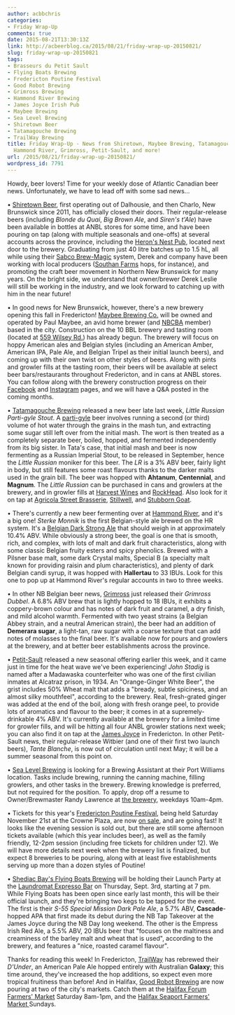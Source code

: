 ```yaml
---
author: acbbchris
categories:
- Friday Wrap-Up
comments: true
date: 2015-08-21T13:30:13Z
link: http://acbeerblog.ca/2015/08/21/friday-wrap-up-20150821/
slug: friday-wrap-up-20150821
tags:
- Brasseurs du Petit Sault
- Flying Boats Brewing
- Fredericton Poutine Festival
- Good Robot Brewing
- Grimross Brewing
- Hammond River Brewing
- James Joyce Irish Pub
- Maybee Brewing
- Sea Level Brewing
- Shiretown Beer
- Tatamagouche Brewing
- TrailWay Brewing
title: Friday Wrap-Up - News from Shiretown, Maybee Brewing, Tatamagouche Brewing,
  Hammond River, Grimross, Petit-Sault, and more!
url: /2015/08/21/friday-wrap-up-20150821/
wordpress_id: 7791
---
```


Howdy, beer lovers! Time for your weekly dose of Atlantic Canadian beer news. Unfortunately, we have to lead off with some sad news...

• [Shiretown Beer](http://www.shiretownbeer.com/), first operating out of Dalhousie, and then Charlo, New Brunswick since 2011, has officially closed their doors. Their regular-release beers (including _Blonde du Quai_, _Big Brown Ale_, and _Siren's t'Ale_) have been available in bottles at ANBL stores for some time, and have been pouring on tap (along with multiple seasonals and one-offs) at several accounts across the province, including the [Heron's Nest Pub](https://www.facebook.com/HeronsNestPub), located next door to the brewery. Graduating from just 40 litre batches up to 1.5 hL, all while using their [Sabco Brew-Magic](https://www.brewmagic.com/) system, Derek and company have been working with local producers ([Southan Farms](http://www.southanfarms.net/) hops, for instance), and promoting the craft beer movement in Northern New Brunswick for many years. On the bright side, we understand that owner/brewer Derek Leslie will still be working in the industry, and we look forward to catching up with him in the near future!

• In good news for New Brunswick, however, there's a new brewery opening this fall in Fredericton! [Maybee Brewing Co.](http://www.maybeebrew.com/) will be owned and operated by Paul Maybee, an avid home brewer (and [NBCBA](http://nbcba.org/forum/) member) based in the city. Construction on the 10 BBL brewery and tasting room (located at [559 Wilsey Rd.](https://www.google.ca/maps/place/559+Wilsey+Rd,+Fredericton,+NB+E3B+7K1/@45.9149203,-66.615266,17z/data=!3m1!4b1!4m2!3m1!1s0x4ca421a14aeb763b:0xadca32dbf17d1a0d)) has already begun. The brewery will focus on hoppy American ales and Belgian styles (including an American Amber, American IPA, Pale Ale, and Belgian Tripel as their initial launch beers), and coming up with their own twist on other styles of beers. Along with pints and growler fills at the tasting room, their beers will be available at select beer bars/restaurants throughout Fredericton, and in cans at ANBL stores. You can follow along with the brewery construction progress on their [Facebook](https://www.facebook.com/maybeebrew) and [Instagram](https://instagram.com/maybeebrew/) pages, and we will have a Q&A posted in the coming months.

• [Tatamagouche Brewing](http://tatabrew.com/) released a new beer late last week, _Little Russian Parti-gyle Stout_. A [parti-gyle](https://byo.com/mead/item/1963-parti-gyle-brewing-techniques) beer involves running a second (or third) volume of hot water through the grains in the mash tun, and extracting some sugar still left over from the initial mash. The wort is then treated as a completely separate beer, boiled, hopped, and fermented independently from its big sister. In Tata's case, that initial mash and beer is now fermenting as a Russian Imperial Stout, to be released in September, hence the _Little Russian_ moniker for this beer. The _LR_ is a 3% ABV beer, fairly light in body, but still features some roast flavours thanks to the darker malts used in the grain bill. The beer was hopped with **Ahtanum**, **Centennial**, and **Magnum**. The _Little Russian_ can be purchased in cans and growlers at the brewery, and in growler fills at [Harvest Wines](http://www.harvestwines.ca/store/) and [RockHead](http://www.rockhead.ca/). Also look for it on tap at [Agricola Street Brasserie](http://agricolastreet.ca/), [Stillwell](http://www.barstillwell.com/), and [Stubborn Goat](http://www.stubborngoat.ca/).

• There's currently a new beer fermenting over at [Hammond River](https://www.facebook.com/hammondriverbrewery), and it's a big one! _Sterke Monnik_ is the first Belgian-style ale brewed on the HR system. It's a [Belgian Dark Strong Ale](http://bjcp.org/2008styles/style18.php#1e) that should weigh in at approximately 10.4% ABV. While obviously a strong beer, the goal is one that is smooth, rich, and complex, with lots of malt and dark fruit characteristics, along with some classic Belgian fruity esters and spicy phenolics. Brewed with a Pilsner base malt, some dark Crystal malts, Special B (a specialty malt known for providing raisin and plum characteristics), and plenty of dark Belgian candi syrup, it was hopped with **Hallertau** to 33 IBUs. Look for this one to pop up at Hammond River's regular accounts in two to three weeks.

• In other NB Belgian beer news, [Grimross](https://www.facebook.com/pages/Grimross-Brewing-Co/110264115801307) just released their _Grimross Dubbel_. A 6.8% ABV brew that is lightly hopped to 18 IBUs, it exhibits a coppery-brown colour and has notes of dark fruit and caramel, a dry finish, and mild alcohol warmth. Fermented with two yeast strains (a Belgian Abbey strain, and a neutral American strain), the beer had an addition of **Demerara sugar**, a light-tan, raw sugar with a coarse texture that can add notes of molasses to the final beer. It's available now for pours and growlers at the brewery, and at better beer establishments across the province.

• [Petit-Sault](http://petitsault.com/en/) released a new seasonal offering earlier this week, and it came just in time for the heat wave we've been experiencing! _John Stadig_ is named after a Madawaska counterfeiter who was one of the first civilian inmates at Alcatraz prison, in 1934. An "Orange-Ginger White Beer", the grist includes 50% Wheat malt that adds a "bready, subtle spiciness, and an almost silky mouthfeel", according to the brewery. Real, fresh-grated ginger was added at the end of the boil, along with fresh orange peel, to provide lots of aromatics and flavour to the beer; it comes in at a supremely-drinkable 4% ABV. It's currently available at the brewery for a limited time for growler fills, and will be hitting all four ANBL growler stations next week; you can also find it on tap at the [James Joyce](https://www.facebook.com/FoodatTheCrownDowntown) in Fredericton. In other Petit-Sault news, their regular-release Witbier (and one of their first two launch beers), _Tante Blanche_, is now out of circulation until next May; it will be a summer seasonal from this point on.

• [Sea Level Brewing](http://www.sealevelbrewing.com/) is looking for a Brewing Assistant at their Port Williams location. Tasks include brewing, running the canning machine, filling growlers, and other tasks in the brewery. Brewing knowledge is preferred, but not required for the position. To apply, drop off a resume to Owner/Brewmaster Randy Lawrence at [the brewery](https://www.google.com/maps/place/Sea+Level+Brewing+Company/@45.0963119,-64.4071833,15z/data=!4m2!3m1!1s0x0:0x6c541c1377a2d46), weekdays 10am-4pm.

• Tickets for this year's [Fredericton Poutine Festival](https://www.facebook.com/FrederictonPoutineFestival?fref=ts), being held Saturday November 21st at the Crowne Plaza, are now [on sale](https://www.eventbrite.ca/e/fredericton-poutine-festival-2015-tickets-14254225773?aff=FB), and are going fast! It looks like the evening session is sold out, but there are still some afternoon tickets available (which this year includes beer), as well as the family friendly, 12-2pm session (including free tickets for children under 12). We will have more details next week when the brewery list is finalized, but expect 8 breweries to be pouring, along with at least five establishments serving up more than a dozen styles of Poutine!

• [Shediac Bay's Flying Boats Brewing](https://www.facebook.com/pages/Flying-Boats-Brewing/1580598582194710) will be holding their Launch Party at the [Laundromat Expresso Bar](https://www.facebook.com/pages/Laundromat-Expresso-Bar/133734576637538) on Thursday, Sept. 3rd, starting at 7 pm. While Flying Boats has been open since early last month, this will be their official launch, and they're bringing two kegs to be tapped for the event. The first is their _S-55 Special Mission Dark Pale Ale_, a 5.7% ABV, **Cascade**-hopped APA that first made its debut during the NB Tap Takeover at the James Joyce during the NB Day long weekend. The other is the Empress Irish Red Ale, a 5.5% ABV, 20 IBUs beer that "focuses on the maltiness and creaminess of the barley malt and wheat that is used", according to the brewery, and features a "nice, roasted caramel flavour".

Thanks for reading this week! In Fredericton, [TrailWay](https://www.facebook.com/trailwaybrewing) has rebrewed their _D'Under_, an American Pale Ale hopped entirely with Australian **Galaxy**; this time around, they've increased the hop additions, so expect even more tropical fruitiness than before! And in Halifax, [Good Robot Brewing](http://wroughtironbrewing.ca/) are now pouring at two of the city's markets. Catch them at the [Halifax Forum Farmers' Market](http://forumfarmersmarket.ca/) Saturday 8am-1pm, and the [Halifax Seaport Farmers' Market ](http://www.halifaxfarmersmarket.com/)Sundays.
